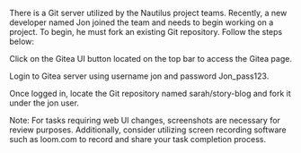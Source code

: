 There is a Git server utilized by the Nautilus project teams. Recently, a new developer named Jon joined the team and needs to begin working on a project. To begin, he must fork an existing Git repository. Follow the steps below:



Click on the Gitea UI button located on the top bar to access  the Gitea page.


Login to Gitea server using username jon and password Jon_pass123.


Once logged in, locate the Git repository named sarah/story-blog and fork it under the jon user.


Note: For tasks requiring web UI changes, screenshots are necessary for review purposes. Additionally, consider utilizing screen recording software such as loom.com to record and share your task completion process.
